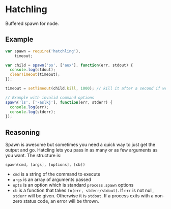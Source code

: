 # Hatchling

Buffered spawn for node.

## Example

```js
var spawn = require('hatchling'),
    timeout;

var child = spawn('ps', ['aux'], function(err, stdout) {
  console.log(stdout);
  clearTimeout(timeout);
});

timeout = setTimeout(child.kill, 1000); // kill it after a second if we dont hear back

// Example with invalid command options
spawn('ls', ['-aslkj'], function(err, stderr) {
  console.log(err);
  console.log(stderr);
});

```

## Reasoning

Spawn is awesome but sometimes you need a quick way to just get the output and go. 
Hatcling lets you pass in as many or as few arguments as you want. The structure is:

```
spawn(cmd, [args], [options], [cb])
```

- `cmd` is a string of the command to execute
- `args` is an array of arguments passed
- `opts` is an option which is standard `process.spawn` options
- `cb` is a function that takes `fn(err, stderr/stdout)`. If `err` is not null,
  `stderr` will be given. Otherwise it is `stdout`. If a process exits with a
  non-zero status code, an error will be thrown.
